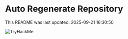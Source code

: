 # Auto Regenerate Repository

This README was last updated: 2025-09-21 16:30:50

 ![TryHackMe](https://tryhackme.com/badge/533634)